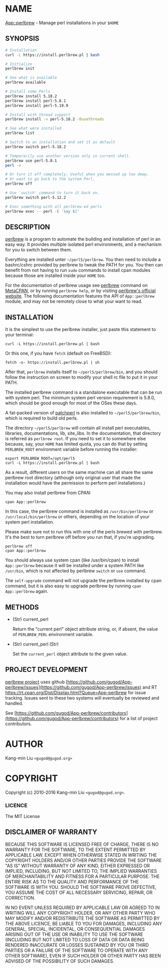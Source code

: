 # NAME

[App::perlbrew](https://metacpan.org/pod/App::perlbrew) - Manage perl installations in your `$HOME`

## SYNOPSIS

```bash
# Installation
curl -L https://install.perlbrew.pl | bash

# Initialize
perlbrew init

# See what is available
perlbrew available

# Install some Perls
perlbrew install 5.18.2
perlbrew install perl-5.8.1
perlbrew install perl-5.19.9

# Install with thread support
perlbrew install -v perl-5.18.2 -Dusethreads

# See what were installed
perlbrew list

# Switch to an installation and set it as default
perlbrew switch perl-5.18.2

# Temporarily use another version only in current shell.
perlbrew use perl-5.8.1
perl -v

# Or turn it off completely. Useful when you messed up too deep.
# Or want to go back to the system Perl.
perlbrew off

# Use 'switch' command to turn it back on.
perlbrew switch perl-5.12.2

# Exec something with all perlbrew-ed perls
perlbrew exec -- perl -E 'say $]'
```

## DESCRIPTION

[perlbrew](https://metacpan.org/pod/perlbrew) is a program to automate the building and installation of perl in an
easy way. It provides multiple isolated perl environments, and a mechanism
for you to switch between them.

Everything are installed unter `~/perl5/perlbrew`. You then need to include a
bashrc/cshrc provided by perlbrew to tweak the PATH for you. You then can
benefit from not having to run `sudo` commands to install
cpan modules because those are installed inside your `HOME` too.

For the documentation of perlbrew usage see [perlbrew](https://metacpan.org/pod/perlbrew) command
on [MetaCPAN](https://metacpan.org/), or by running `perlbrew help`,
or by visiting [perlbrew's official website](https://perlbrew.pl/). The following documentation
features the API of `App::perlbrew` module, and may not be remotely
close to what your want to read.

## INSTALLATION

It is the simplest to use the perlbrew installer, just paste this statement to
your terminal:

    curl -L https://install.perlbrew.pl | bash

Or this one, if you have `fetch` (default on FreeBSD):

    fetch -o- https://install.perlbrew.pl | sh

After that, `perlbrew` installs itself to `~/perl5/perlbrew/bin`, and you
should follow the instruction on screen to modify your shell rc file to put it
in your PATH.

The installed perlbrew command is a standalone executable that can be run with
system perl. The minimum system perl version requirement is 5.8.0, which should
be good enough for most of the OSes these days.

A fat-packed version of [patchperl](https://metacpan.org/pod/patchperl) is also installed to
`~/perl5/perlbrew/bin`, which is required to build old perls.

The directory `~/perl5/perlbrew` will contain all install perl executables,
libraries, documentations, lib, site\_libs. In the documentation, that directory
is referred as `perlbrew root`. If you need to set it to somewhere else because,
say, your `HOME` has limited quota, you can do that by setting `PERLBREW_ROOT`
environment variable before running the installer:

    export PERLBREW_ROOT=/opt/perl5
    curl -L https://install.perlbrew.pl | bash

As a result, different users on the same machine can all share the same perlbrew
root directory (although only original user that made the installation would
have the permission to perform perl installations.)

You may also install perlbrew from CPAN:

    cpan App::perlbrew

In this case, the perlbrew command is installed as `/usr/bin/perlbrew` or
`/usr/local/bin/perlbrew` or others, depending on the location of your system
perl installation.

Please make sure not to run this with one of the perls brewed with
perlbrew. It's the best to turn perlbrew off before you run that, if you're
upgrading.

    perlbrew off
    cpan App::perlbrew

You should always use system cpan (like /usr/bin/cpan) to install
`App::perlbrew` because it will be installed under a system PATH like
`/usr/bin`, which is not affected by perlbrew `switch` or `use` command.

The `self-upgrade` command will not upgrade the perlbrew installed by cpan
command, but it is also easy to upgrade perlbrew by running `cpan App::perlbrew`
again.

## METHODS

- (Str) current\_perl

    Return the "current perl" object attribute string, or, if absent, the value of
    `PERLBREW_PERL` environment variable.

- (Str) current\_perl (Str)

    Set the `current_perl` object attribute to the given value.

## PROJECT DEVELOPMENT

[perlbrew project](https://perlbrew.pl/) uses github
[https://github.com/gugod/App-perlbrew/issues](https://github.com/gugod/App-perlbrew/issues) and RT
<https://rt.cpan.org/Dist/Display.html?Queue=App-perlbrew> for issue
tracking. Issues sent to these two systems will eventually be reviewed
and handled.

See [https://github.com/gugod/App-perlbrew/contributors](https://github.com/gugod/App-perlbrew/contributors) for a list
of project contributors.

# AUTHOR

Kang-min Liu  `<gugod@gugod.org>`

# COPYRIGHT

Copyright (c) 2010-2016 Kang-min Liu `<gugod@gugod.org>`.

### LICENCE

The MIT License

## DISCLAIMER OF WARRANTY

BECAUSE THIS SOFTWARE IS LICENSED FREE OF CHARGE, THERE IS NO WARRANTY
FOR THE SOFTWARE, TO THE EXTENT PERMITTED BY APPLICABLE LAW. EXCEPT WHEN
OTHERWISE STATED IN WRITING THE COPYRIGHT HOLDERS AND/OR OTHER PARTIES
PROVIDE THE SOFTWARE "AS IS" WITHOUT WARRANTY OF ANY KIND, EITHER
EXPRESSED OR IMPLIED, INCLUDING, BUT NOT LIMITED TO, THE IMPLIED
WARRANTIES OF MERCHANTABILITY AND FITNESS FOR A PARTICULAR PURPOSE. THE
ENTIRE RISK AS TO THE QUALITY AND PERFORMANCE OF THE SOFTWARE IS WITH
YOU. SHOULD THE SOFTWARE PROVE DEFECTIVE, YOU ASSUME THE COST OF ALL
NECESSARY SERVICING, REPAIR, OR CORRECTION.

IN NO EVENT UNLESS REQUIRED BY APPLICABLE LAW OR AGREED TO IN WRITING
WILL ANY COPYRIGHT HOLDER, OR ANY OTHER PARTY WHO MAY MODIFY AND/OR
REDISTRIBUTE THE SOFTWARE AS PERMITTED BY THE ABOVE LICENCE, BE
LIABLE TO YOU FOR DAMAGES, INCLUDING ANY GENERAL, SPECIAL, INCIDENTAL,
OR CONSEQUENTIAL DAMAGES ARISING OUT OF THE USE OR INABILITY TO USE
THE SOFTWARE (INCLUDING BUT NOT LIMITED TO LOSS OF DATA OR DATA BEING
RENDERED INACCURATE OR LOSSES SUSTAINED BY YOU OR THIRD PARTIES OR A
FAILURE OF THE SOFTWARE TO OPERATE WITH ANY OTHER SOFTWARE), EVEN IF
SUCH HOLDER OR OTHER PARTY HAS BEEN ADVISED OF THE POSSIBILITY OF
SUCH DAMAGES.
